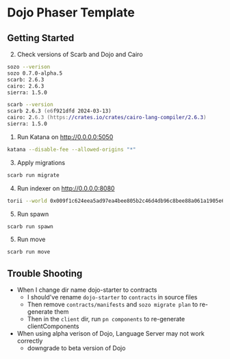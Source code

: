 # Dojo Phaser Template

## Getting Started

2. Check versions of Scarb and Dojo and Cairo

```zsh
sozo --verison
sozo 0.7.0-alpha.5
scarb: 2.6.3
cairo: 2.6.3
sierra: 1.5.0

scarb --version
scarb 2.6.3 (e6f921dfd 2024-03-13)
cairo: 2.6.3 (https://crates.io/crates/cairo-lang-compiler/2.6.3)
sierra: 1.5.0
```

1. Run Katana on http://0.0.0.0:5050

```zsh
katana --disable-fee --allowed-origins "*"
```

3. Apply migrations

```zsh
scarb run migrate
```

4. Run indexer on http://0.0.0.0:8080

```zsh
torii --world 0x009f1c624eea5ad97ea4bee805b2c46d4db96c8bee88a061a1905e67e5683cc1 --allowed-origins "*"
```

5. Run spawn

```zsh
scarb run spawn
```

5. Run move

```zsh
scarb run move
```

## Trouble Shooting

- When I change dir name dojo-starter to contracts
  - I should've rename `dojo-starter` to `contracts` in source files
  - Then remove `contracts/manifests` and `sozo migrate plan` to re-generate them
  - Then in the `client` dir, run `pn components` to re-generate clientComponents
- When using alpha verison of Dojo, Language Server may not work correctly
  - downgrade to beta version of Dojo
